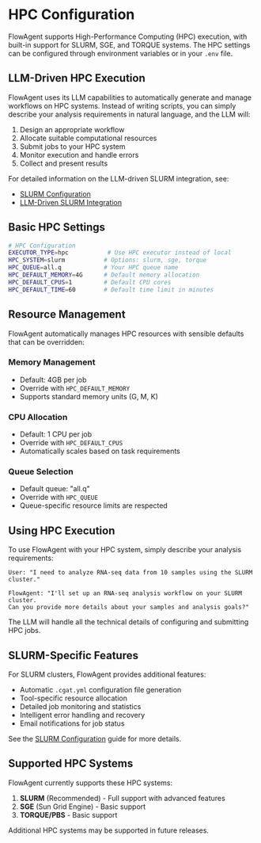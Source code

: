 # HPC Configuration

FlowAgent supports High-Performance Computing (HPC) execution, with built-in support for SLURM, SGE, and TORQUE systems. The HPC settings can be configured through environment variables or in your `.env` file.

## LLM-Driven HPC Execution

FlowAgent uses its LLM capabilities to automatically generate and manage workflows on HPC systems. Instead of writing scripts, you can simply describe your analysis requirements in natural language, and the LLM will:

1. Design an appropriate workflow
2. Allocate suitable computational resources
3. Submit jobs to your HPC system
4. Monitor execution and handle errors
5. Collect and present results

For detailed information on the LLM-driven SLURM integration, see:
- [SLURM Configuration](../hpc/slurm_configuration.md)
- [LLM-Driven SLURM Integration](../hpc/llm_slurm_integration.md)

## Basic HPC Settings

```bash
# HPC Configuration
EXECUTOR_TYPE=hpc           # Use HPC executor instead of local
HPC_SYSTEM=slurm           # Options: slurm, sge, torque
HPC_QUEUE=all.q            # Your HPC queue name
HPC_DEFAULT_MEMORY=4G      # Default memory allocation
HPC_DEFAULT_CPUS=1         # Default CPU cores
HPC_DEFAULT_TIME=60        # Default time limit in minutes
```

## Resource Management

FlowAgent automatically manages HPC resources with sensible defaults that can be overridden:

### Memory Management
- Default: 4GB per job
- Override with `HPC_DEFAULT_MEMORY`
- Supports standard memory units (G, M, K)

### CPU Allocation
- Default: 1 CPU per job
- Override with `HPC_DEFAULT_CPUS`
- Automatically scales based on task requirements

### Queue Selection
- Default queue: "all.q"
- Override with `HPC_QUEUE`
- Queue-specific resource limits are respected

## Using HPC Execution

To use FlowAgent with your HPC system, simply describe your analysis requirements:

```
User: "I need to analyze RNA-seq data from 10 samples using the SLURM cluster."

FlowAgent: "I'll set up an RNA-seq analysis workflow on your SLURM cluster. 
Can you provide more details about your samples and analysis goals?"
```

The LLM will handle all the technical details of configuring and submitting HPC jobs.

## SLURM-Specific Features

For SLURM clusters, FlowAgent provides additional features:

- Automatic `.cgat.yml` configuration file generation
- Tool-specific resource allocation
- Detailed job monitoring and statistics
- Intelligent error handling and recovery
- Email notifications for job status

See the [SLURM Configuration](../hpc/slurm_configuration.md) guide for more details.

## Supported HPC Systems

FlowAgent currently supports these HPC systems:

1. **SLURM** (Recommended) - Full support with advanced features
2. **SGE** (Sun Grid Engine) - Basic support
3. **TORQUE/PBS** - Basic support

Additional HPC systems may be supported in future releases.
